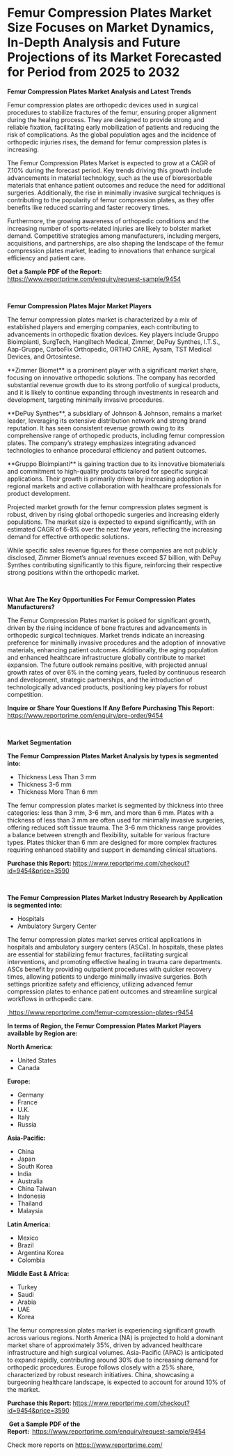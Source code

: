 <p><h1>Femur Compression Plates Market Size Focuses on Market Dynamics, In-Depth Analysis and Future Projections of its Market Forecasted for Period from 2025 to 2032</h1></p><p><strong>Femur Compression Plates Market Analysis and Latest Trends</strong></p>
<p><p>Femur compression plates are orthopedic devices used in surgical procedures to stabilize fractures of the femur, ensuring proper alignment during the healing process. They are designed to provide strong and reliable fixation, facilitating early mobilization of patients and reducing the risk of complications. As the global population ages and the incidence of orthopedic injuries rises, the demand for femur compression plates is increasing.</p><p>The Femur Compression Plates Market is expected to grow at a CAGR of 7.10% during the forecast period. Key trends driving this growth include advancements in material technology, such as the use of bioresorbable materials that enhance patient outcomes and reduce the need for additional surgeries. Additionally, the rise in minimally invasive surgical techniques is contributing to the popularity of femur compression plates, as they offer benefits like reduced scarring and faster recovery times.</p><p>Furthermore, the growing awareness of orthopedic conditions and the increasing number of sports-related injuries are likely to bolster market demand. Competitive strategies among manufacturers, including mergers, acquisitions, and partnerships, are also shaping the landscape of the femur compression plates market, leading to innovations that enhance surgical efficiency and patient care.</p></p>
<p><strong>Get a Sample PDF of the Report:&nbsp;</strong> <a href="https://www.reportprime.com/enquiry/request-sample/9454?utm_campaign=2485&utm_medium=2&utm_source=Github&utm_content=ia&utm_term=20032025&utm_id=femur-compression-plates">https://www.reportprime.com/enquiry/request-sample/9454</a></p>
<p>&nbsp;</p>
<p><strong>Femur Compression Plates Major Market Players</strong></p>
<p><p>The femur compression plates market is characterized by a mix of established players and emerging companies, each contributing to advancements in orthopedic fixation devices. Key players include Gruppo Bioimpianti, SurgTech, Hangiltech Medical, Zimmer, DePuy Synthes, I.T.S., Aap-Gruppe, CarboFix Orthopedic, ORTHO CARE, Aysam, TST Medical Devices, and Ortosintese.</p><p>**Zimmer Biomet** is a prominent player with a significant market share, focusing on innovative orthopedic solutions. The company has recorded substantial revenue growth due to its strong portfolio of surgical products, and it is likely to continue expanding through investments in research and development, targeting minimally invasive procedures.</p><p>**DePuy Synthes**, a subsidiary of Johnson & Johnson, remains a market leader, leveraging its extensive distribution network and strong brand reputation. It has seen consistent revenue growth owing to its comprehensive range of orthopedic products, including femur compression plates. The company’s strategy emphasizes integrating advanced technologies to enhance procedural efficiency and patient outcomes.</p><p>**Gruppo Bioimpianti** is gaining traction due to its innovative biomaterials and commitment to high-quality products tailored for specific surgical applications. Their growth is primarily driven by increasing adoption in regional markets and active collaboration with healthcare professionals for product development.</p><p>Projected market growth for the femur compression plates segment is robust, driven by rising global orthopedic surgeries and increasing elderly populations. The market size is expected to expand significantly, with an estimated CAGR of 6-8% over the next few years, reflecting the increasing demand for effective orthopedic solutions.</p><p>While specific sales revenue figures for these companies are not publicly disclosed, Zimmer Biomet’s annual revenues exceed $7 billion, with DePuy Synthes contributing significantly to this figure, reinforcing their respective strong positions within the orthopedic market.</p></p>
<p>&nbsp;</p>
<p><strong>What Are The Key Opportunities For Femur Compression Plates Manufacturers?</strong></p>
<p><p>The Femur Compression Plates market is poised for significant growth, driven by the rising incidence of bone fractures and advancements in orthopedic surgical techniques. Market trends indicate an increasing preference for minimally invasive procedures and the adoption of innovative materials, enhancing patient outcomes. Additionally, the aging population and enhanced healthcare infrastructure globally contribute to market expansion. The future outlook remains positive, with projected annual growth rates of over 6% in the coming years, fueled by continuous research and development, strategic partnerships, and the introduction of technologically advanced products, positioning key players for robust competition.</p></p>
<p><strong>Inquire or Share Your Questions If Any Before Purchasing This Report:</strong> <a href="https://www.reportprime.com/enquiry/pre-order/9454?utm_campaign=2485&utm_medium=2&utm_source=Github&utm_content=ia&utm_term=20032025&utm_id=femur-compression-plates">https://www.reportprime.com/enquiry/pre-order/9454</a></p>
<p>&nbsp;</p>
<p><strong>Market Segmentation</strong></p>
<p><strong>The Femur Compression Plates Market Analysis by types is segmented into:</strong></p>
<p><ul><li>Thickness Less Than 3 mm</li><li>Thickness 3-6 mm</li><li>Thickness More Than 6 mm</li></ul></p>
<p><p>The femur compression plates market is segmented by thickness into three categories: less than 3 mm, 3-6 mm, and more than 6 mm. Plates with a thickness of less than 3 mm are often used for minimally invasive surgeries, offering reduced soft tissue trauma. The 3-6 mm thickness range provides a balance between strength and flexibility, suitable for various fracture types. Plates thicker than 6 mm are designed for more complex fractures requiring enhanced stability and support in demanding clinical situations.</p></p>
<p><strong>Purchase this Report:&nbsp;</strong><a href="https://www.reportprime.com/checkout?id=9454&price=3590&utm_campaign=2485&utm_medium=2&utm_source=Github&utm_content=ia&utm_term=20032025&utm_id=femur-compression-plates">https://www.reportprime.com/checkout?id=9454&price=3590</a></p>
<p>&nbsp;</p>
<p><strong>The Femur Compression Plates Market Industry Research by Application is segmented into:</strong></p>
<p><ul><li>Hospitals</li><li>Ambulatory Surgery Center</li></ul></p>
<p><p>The femur compression plates market serves critical applications in hospitals and ambulatory surgery centers (ASCs). In hospitals, these plates are essential for stabilizing femur fractures, facilitating surgical interventions, and promoting effective healing in trauma care departments. ASCs benefit by providing outpatient procedures with quicker recovery times, allowing patients to undergo minimally invasive surgeries. Both settings prioritize safety and efficiency, utilizing advanced femur compression plates to enhance patient outcomes and streamline surgical workflows in orthopedic care.</p></p>
<p><a href="https://www.reportprime.com/femur-compression-plates-r9454?utm_campaign=2485&utm_medium=2&utm_source=Github&utm_content=ia&utm_term=20032025&utm_id=femur-compression-plates">&nbsp;https://www.reportprime.com/femur-compression-plates-r9454</a></p>
<p><strong>In terms of Region, the Femur Compression Plates Market Players available by Region are:</strong></p>
<p>
    <p> <strong> North America: </strong>
        <ul>
            <li>United States</li>
            <li>Canada</li>
        </ul>
        </p> 
    <p> <strong> Europe: </strong>
        <ul>
            <li>Germany</li>
            <li>France</li>
            <li>U.K.</li>
            <li>Italy</li>
            <li>Russia</li>
        </ul>
        </p> 
    <p> <strong> Asia-Pacific: </strong>
        <ul>
            <li>China</li>
            <li>Japan</li>
            <li>South Korea</li>
            <li>India</li>
            <li>Australia</li>
            <li>China Taiwan</li>
            <li>Indonesia</li>
            <li>Thailand</li>
            <li>Malaysia</li>
        </ul>
        </p> 
    <p> <strong> Latin America: </strong>
        <ul>
            <li>Mexico</li>
            <li>Brazil</li>
            <li>Argentina Korea</li>
            <li>Colombia</li>
        </ul>
        </p> 
    <p> <strong> Middle East & Africa: </strong>
        <ul>
            <li>Turkey</li>
            <li>Saudi</li>
            <li>Arabia</li>
            <li>UAE</li>
            <li>Korea</li>
        </ul>
    </p>
    </p>
<p><p>The femur compression plates market is experiencing significant growth across various regions. North America (NA) is projected to hold a dominant market share of approximately 35%, driven by advanced healthcare infrastructure and high surgical volumes. Asia-Pacific (APAC) is anticipated to expand rapidly, contributing around 30% due to increasing demand for orthopedic procedures. Europe follows closely with a 25% share, characterized by robust research initiatives. China, showcasing a burgeoning healthcare landscape, is expected to account for around 10% of the market.</p></p>
<p><strong>Purchase this Report: </strong><a href="https://www.reportprime.com/checkout?id=9454&price=3590&utm_campaign=2485&utm_medium=2&utm_source=Github&utm_content=ia&utm_term=20032025&utm_id=femur-compression-plates">https://www.reportprime.com/checkout?id=9454&price=3590</a></p>
<p>&nbsp;<strong>Get a Sample PDF of the Report:&nbsp;&nbsp;</strong><a href="https://www.reportprime.com/enquiry/request-sample/9454?utm_campaign=2485&utm_medium=2&utm_source=Github&utm_content=ia&utm_term=20032025&utm_id=femur-compression-plates">https://www.reportprime.com/enquiry/request-sample/9454</a></p>
<p><strong></strong></p>
<p>Check more reports on <a href="https://www.reportprime.com/?utm_campaign=2485&utm_medium=2&utm_source=Github&utm_content=ia&utm_term=20032025&utm_id=femur-compression-plates">https://www.reportprime.com/</a></p>